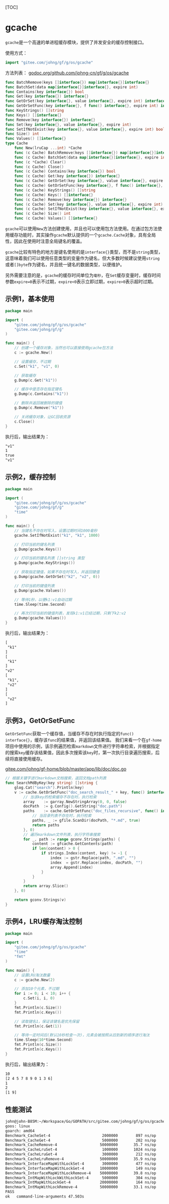 [TOC]


# gcache

`gcache`是一个高速的单进程缓存模块，提供了并发安全的缓存控制接口。

使用方式：
```go
import "gitee.com/johng/gf/g/os/gcache"
```

方法列表： [godoc.org/github.com/johng-cn/gf/g/os/gcache](https://godoc.org/github.com/johng-cn/gf/g/os/gcache)
```go
func BatchRemove(keys []interface{}) map[interface{}]interface{}
func BatchSet(data map[interface{}]interface{}, expire int)
func Contains(key interface{}) bool
func Get(key interface{}) interface{}
func GetOrSet(key interface{}, value interface{}, expire int) interface{}
func GetOrSetFunc(key interface{}, f func() interface{}, expire int) interface{}
func KeyStrings() []string
func Keys() []interface{}
func Remove(key interface{}) interface{}
func Set(key interface{}, value interface{}, expire int)
func SetIfNotExist(key interface{}, value interface{}, expire int) bool
func Size() int
func Values() []interface{}
type Cache
    func New(lruCap ...int) *Cache
    func (c Cache) BatchRemove(keys []interface{}) map[interface{}]interface{}
    func (c Cache) BatchSet(data map[interface{}]interface{}, expire int)
    func (c *Cache) Clear()
    func (c Cache) Close()
    func (c Cache) Contains(key interface{}) bool
    func (c Cache) Get(key interface{}) interface{}
    func (c Cache) GetOrSet(key interface{}, value interface{}, expire int) interface{}
    func (c Cache) GetOrSetFunc(key interface{}, f func() interface{}, expire int) interface{}
    func (c Cache) KeyStrings() []string
    func (c Cache) Keys() []interface{}
    func (c Cache) Remove(key interface{}) interface{}
    func (c Cache) Set(key interface{}, value interface{}, expire int)
    func (c Cache) SetIfNotExist(key interface{}, value interface{}, expire int) bool
    func (c Cache) Size() int
    func (c Cache) Values() []interface{}
```
`gcache`可以使用`New`方法创建使用，并且也可以使用包方法使用。在通过包方法使用缓存功能时，其实操作`gcache`默认提供的一个`gcache.Cache`对象，具有全局性，因此在使用时注意全局键名的覆盖。

`gcache`比较有特色的地方是键名使用的是`interface{}`类型，而不是`string`类型，这意味着我们可以使用任意类型的变量作为键名，但大多数时候建议使用`string`或者`[]byte`作为键名，并且统一键名的数据类型，以便维护。

另外需要注意的是，`gcache`的缓存时间单位为`毫秒`，在`Set`缓存变量时，缓存时间参数`expire=0`表示不过期，`expire<0`表示立即过期，`expire>0`表示超时过期。



## 示例1，基本使用

```go
package main

import (
    "gitee.com/johng/gf/g/os/gcache"
    "gitee.com/johng/gf/g"
)

func main() {
    // 创建一个缓存对象，当然也可以直接使用gcache包方法
    c := gcache.New()

    // 设置缓存，不过期
    c.Set("k1", "v1", 0)

    // 获取缓存
    g.Dump(c.Get("k1"))

    // 缓存中是否存在指定键名
    g.Dump(c.Contains("k1"))

    // 删除并返回被删除的键值
    g.Dump(c.Remove("k1"))

    // 关闭缓存对象，让GC回收资源
    c.Close()
}
```

执行后，输出结果为：

```html
"v1"
1
true
"v1"
```


## 示例2，缓存控制

```go
package main

import (
    "gitee.com/johng/gf/g/os/gcache"
    "gitee.com/johng/gf/g"
    "time"
)

func main() {
    // 当键名不存在时写入，设置过期时间1000毫秒
    gcache.SetIfNotExist("k1", "k1", 1000)

    // 打印当前的键名列表
    g.Dump(gcache.Keys())

    // 打印当前的键名列表 []string 类型
    g.Dump(gcache.KeyStrings())

    // 获取指定键值，如果不存在时写入，并返回键值
    g.Dump(gcache.GetOrSet("k2", "v2", 0))

    // 打印当前的键值列表
    g.Dump(gcache.Values())

    // 等待1秒，以便k1:v1自动过期
    time.Sleep(time.Second)

    // 再次打印当前的键值列表，发现k1:v1已经过期，只剩下k2:v2
    g.Dump(gcache.Values())
}
```

执行后，输出结果为：

```html
[
 "k1"
]
[
 "k1"
]
"v2"
[
 "k1",
 "v2"
]
[
 "v2"
]
```

## 示例3，GetOrSetFunc

`GetOrSetFunc`获取一个缓存值，当缓存不存在时执行指定的`func() interface{}`，缓存该`func`的结果值，并返回该结果值。
我们来看一个在`gf-home`项目中使用的示例，该示例遍历检索`markdown`文件进行字符串检索，并根据指定的搜索`key`缓存该结果值，因此多次搜索该`key`时，第一次执行目录遍历搜索，后续将直接使用缓存。

[gitee.com/johng/gf-home/blob/master/app/lib/doc/doc.go](https://gitee.com/johng/gf-home/blob/master/app/lib/doc/doc.go)

```go
// 根据关键字进行markdown文档搜索，返回文档path列表
func SearchMdByKey(key string) []string {
    glog.Cat("search").Println(key)
    v := cache.GetOrSetFunc("doc_search_result_" + key, func() interface{} {
        // 当该key的检索缓存不存在时，执行检索
        array    := garray.NewStringArray(0, 0, false)
        docPath  := g.Config().GetString("doc.path")
        paths    := cache.GetOrSetFunc("doc_files_recursive", func() interface{} {
            // 当目录列表不存在时，执行检索
            paths, _ := gfile.ScanDir(docPath, "*.md", true)
            return paths
        }, 0)
        // 遍历markdown文件列表，执行字符串搜索
        for _, path := range gconv.Strings(paths) {
            content := gfcache.GetContents(path)
            if len(content) > 0 {
                if strings.Index(content, key) != -1 {
                    index := gstr.Replace(path, ".md", "")
                    index  = gstr.Replace(index, docPath, "")
                    array.Append(index)
                }
            }
        }
        return array.Slice()
    }, 0)

    return gconv.Strings(v)
}
```

## 示例4，LRU缓存淘汰控制

```go
package main

import (
    "gitee.com/johng/gf/g/os/gcache"
    "time"
    "fmt"
)

func main() {
    // 设置LRU淘汰数量
    c := gcache.New(2)

    // 添加10个元素，不过期
    for i := 0; i < 10; i++ {
        c.Set(i, i, 0)
    }
    fmt.Println(c.Size())
    fmt.Println(c.Keys())

    // 读取键名1，保证该键名是优先保留
    fmt.Println(c.Get(1))

    // 等待一定时间后(默认10秒检查一次)，元素会被按照从旧到新的顺序进行淘汰
    time.Sleep(10*time.Second)
    fmt.Println(c.Size())
    fmt.Println(c.Keys())
}
```

执行后，输出结果为：

```html
10
[2 4 5 7 8 9 0 1 3 6]
1
2
[1 9]
```


## 性能测试

```html
john@john-B85M:~/Workspace/Go/GOPATH/src/gitee.com/johng/gf/g/os/gcache$ go test *.go -bench=".*" -benchmem
goos: linux
goarch: amd64
Benchmark_CacheSet-4                       2000000        897 ns/op      249 B/op        4 allocs/op
Benchmark_CacheGet-4                       5000000        202 ns/op       49 B/op        1 allocs/op
Benchmark_CacheRemove-4                   50000000       35.7 ns/op        0 B/op        0 allocs/op
Benchmark_CacheLruSet-4                    1000000       1024 ns/op      399 B/op        4 allocs/op
Benchmark_CacheLruGet-4                    3000000        212 ns/op       33 B/op        1 allocs/op
Benchmark_CacheLruRemove-4                50000000       35.9 ns/op        0 B/op        0 allocs/op
Benchmark_InterfaceMapWithLockSet-4        3000000        477 ns/op       73 B/op        2 allocs/op
Benchmark_InterfaceMapWithLockGet-4       10000000        149 ns/op        0 B/op        0 allocs/op
Benchmark_InterfaceMapWithLockRemove-4    50000000       39.8 ns/op        0 B/op        0 allocs/op
Benchmark_IntMapWithLockWithLockSet-4      5000000        304 ns/op       53 B/op        0 allocs/op
Benchmark_IntMapWithLockGet-4             20000000        164 ns/op        0 B/op        0 allocs/op
Benchmark_IntMapWithLockRemove-4          50000000       33.1 ns/op        0 B/op        0 allocs/op
PASS
ok   command-line-arguments 47.503s
```